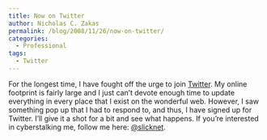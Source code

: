 ```yaml
---
title: Now on Twitter
author: Nicholas C. Zakas
permalink: /blog/2008/11/26/now-on-twitter/
categories:
  - Professional
tags:
  - Twitter
---
```

For the longest time, I have fought off the urge to join [Twitter][1]. My online footprint is fairly large and I just can&#8217;t devote enough time to update everything in every place that I exist on the wonderful web. However, I saw something pop up that I had to respond to, and thus, I have signed up for Twitter. I&#8217;ll give it a shot for a bit and see what happens. If you&#8217;re interested in cyberstalking me, follow me here: [@slicknet][2].

 [1]: http://www.twitter.com
 [2]: http://www.twitter.com/slicknet
